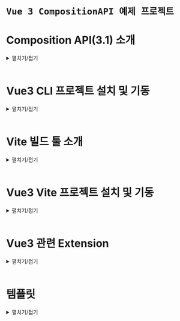 # `Vue 3 CompositionAPI 예제 프로젝트`

# Composition API(3.1) 소개
<details>
<summary>펼치기/접기</summary>
<br>

## Composition API란?
기존 문법을 간결하게 다루게 해준다.  
vue 3.1 버전 이상에서 도입된 Composition API의 더욱 간소화된 문법을 소개한다.  
새로운 빌드 도구인 vite에서 기본 템플릿으로 제공하고 있다.  
공식 문서에서도 Composition API 사용을 권장하고 있다.  
주요 개선사항으로는 setup 기능으로 스크립트 작성 규칙을 단순화 시켰으며, 컴포넌트 관련 항목들, name, components 등 옵션등을 일일히 구분하지 않아도 된다.  
또한 export default 이하 데이터, 메소드, watch 등 또한 마찬가지로 따로 구분 필요 없이 한 곳에 작성 가능하다.  
상태 변수를 작성하는 문법이 변경되었으며, ref() 함수를 이용해 관리할 수 있다.  
라이프사이클 같은 경우도 함수로 작성하면 되며, onMounted로 이르만 변경되었다.

### 주요 개선 사항 정리
- setup 기능으로 스크립트 작성 규칙 단순화
- 옵션을 따로 구분할 필요 없이 한곳에서 작성
  - export default 이하 data, method, watch 등 구분 필요 없이 한곳에 작성 가능
- ref()로 상태변수 관리
- depfineProps로 prop 관리
### 실제 개선된 내용 코드 예시
- AS-IS
  ```vue
  <script>
    export default {
      name: 'AppComponent',
      data() {
        return {
          name: "APP",
          count: 0
        }
      },
      methods: {
        addCount() {
          count.value += 1;
        }
      },
      mounted() {
        console.log('mounted')
      },
    }
  </script>
  ```
- TO-BE
  ```vue
  <script setup>
    import { ref, onMounted } from 'vue';
    let name = ref('App');
    let count = ref(0);
    onMunted(() => {
      console.log('mounted')
    })
  </script>
  ```
</details>
<br>

# Vue3 CLI 프로젝트 설치 및 기동
<details>
<summary>펼치기/접기</summary>
<br>

## 필수 요소
- Node.js (LTS)
- IDE: VSC 등

## 터미널 
- vue/cli 설치 명령어 입력
  ```bash
  npm install -g @vue/cli
  ```
- Vue 프로젝트 생성
  ```bash
  vue create {프로젝트명}
  ```
- Vue 버전 선택 - 첫번째 Vue3 선택
  ```bash
  ? Please pic a preset: (Use arrow keys)
  > Default ( [Vue 3] babel, eslint)
    Default ( [Vue 2] babel, eslint)
    Manually select features
  ```
- 설치 완료 후 최종 터미널 통합 출력 내용
  ```bash
  Generating README.md...  

  Successfully Created project movie-info.  
  Get started with the following commands:  
  ```
- VSC 실행
  ```bash
  code .
  ```
- vue 프로젝트 node 개발서버 실행
  ```bash
  npm run serve
  ```
</details>
<br>

# Vite 빌드 툴 소개
<details>
<summary>펼치기/접기</summary>
<br>

Vue3로 넘어가면서 프로젝트를 만들고 빌드하던 기존 vue cli 대신 Vite를 사용할 수 있다.  
Vite는 FrontEnd 개발 툴로 Vue 뿐만 아니라 React등 다른 FrontEnd 개발 어디서든 사용이 가능하다.  
기존 Vue CLI와 마찬가지로 개발용 서버 기능과 배포를 위한 빌드 기능을 제공한다.  
Vite를 쓰는 이유는 배포를 위한 과정에서 코드를 통합하는 번들링 과정이 필요하며, 이때 기존과 다르게 `Naitve`(Naitve ESM based dev server) 방식으로 처리되어 구동 속도가 매우 빠르다.
![alt text](image.png)

</details>
<br>

# Vue3 Vite 프로젝트 설치 및 기동
<details>
<summary>펼치기/접기</summary>
<br>

## 필수 요소
- Node.js (LTS)
- IDE: VSC 등

## 터미널 
- 설치 명령어 입력
  ```bash
  vue create vite@latest
  ```
- 프로젝트명 입력
  ```bash
  √ Project name: ... vue-simple-basic
  ```
- framework 선택 : 2번째 vue 선택
  ```bash
  ? Select a framework: » - Use arrow-keys. Return to submit.
      Vanilla
  >   Vue
      React
      Preact
      Lit
      Svelte
      Solid
      Qwik
      Angular
      Others
  ```
- 사용 언어 선택
  ```bash
  ? Select a variant: » - Use arrow-keys. Return to submit.
      TypeScript
  >   JavaScript
      Official Vue Starter ↗
      Nuxt ↗
  ```

- 설치 완료 후 최종 터미널 통합 출력 내용
  ```bash
  PS C:\Programming\workspace_vs> npm create vite@latest
  Need to install the following packages:
    create-vite@6.2.0
  Ok to proceed? (y) y
  √ Project name: ... {프로젝트명}
  √ Select a framework: » Vue
  √ Select a variant: » JavaScript

  Scaffolding project in C:\Programming\workspace_vs\vue-simple-basic...

  Done. Now run:

    cd vue-simple-basic
    npm install
    npm run dev
  ```

- VSC 실행
  ```bash
  code .
  ```
- node module 패키지 설치
  ```bash
  npm install
  ```
- vue 프로젝트 node 개발서버 실행
  ```bash
  npm run dev
  ```
</details>
<br>

# Vue3 관련 Extension
<details>
<summary>펼치기/접기</summary>
<br>

- Volar (Vue Language Feature)
  - Vue
- Vue 3 snippets
  - hollowtree
</details>
<br>

# 템플릿
<details>
<summary>펼치기/접기</summary>
<br>

</details>
<br>